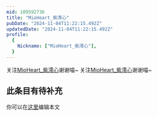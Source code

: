 ```yaml
---
mid: 109592736
title: "MioHeart_紫澪心"
pubDate: "2024-11-04T11:22:15.492Z"
updatedDate: "2024-11-04T11:22:15.492Z"
profile:
  {
    Nickname: ["MioHeart_紫澪心"],
  }
---
```


关注[MioHeart_紫澪心](https://space.bilibili.com/109592736)谢谢喵~ 关注[MioHeart_紫澪心](https://space.bilibili.com/109592736)谢谢喵~

## 此条目有待补充
你可以在[这里](https://github.com/Yuhanawa/VTuber.ICU-Content/edit/master/v/MioHeart_紫澪心/index.md)编辑本文

